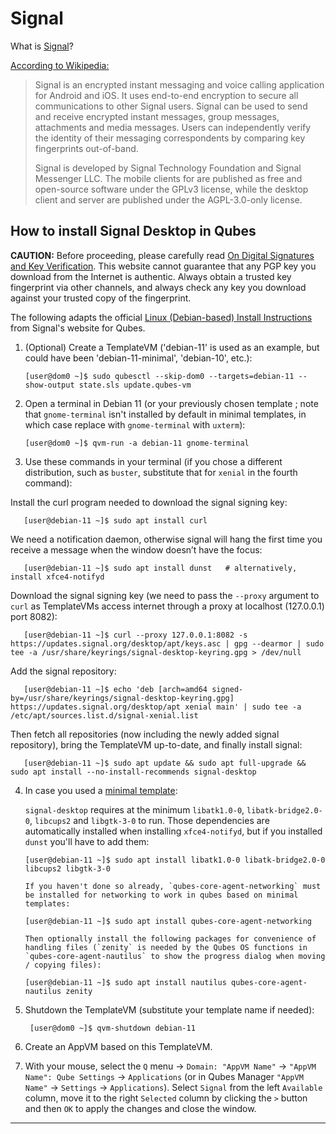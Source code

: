
Signal
======

What is [Signal]?

[According to Wikipedia:][signal-wikipedia]

> Signal is an encrypted instant messaging and voice calling application
> for Android and iOS. It uses end-to-end encryption to secure all
> communications to other Signal users. Signal can be used to send and receive
> encrypted instant messages, group messages, attachments and media messages.
> Users can independently verify the identity of their messaging correspondents
> by comparing key fingerprints out-of-band.
> 
> Signal is developed by Signal Technology Foundation and Signal Messenger LLC.
> The mobile clients for  are published as free and open-source software under
> the GPLv3 license, while the desktop client and server are published under the
> AGPL-3.0-only license.

How to install Signal Desktop in Qubes
--------------------------------------

**CAUTION:** Before proceeding, please carefully read [On Digital Signatures and Key Verification][qubes-verifying-signatures].
This website cannot guarantee that any PGP key you download from the Internet is authentic.
Always obtain a trusted key fingerprint via other channels, and always check any key you download against your trusted copy of the fingerprint.

The following adapts the official [Linux (Debian-based) Install Instructions][signal-debian-instructions] from Signal's website for Qubes.

1. (Optional) Create a TemplateVM ('debian-11' is used as an example, but could have been 'debian-11-minimal', 'debian-10', etc.):

       [user@dom0 ~]$ sudo qubesctl --skip-dom0 --targets=debian-11 --show-output state.sls update.qubes-vm

2. Open a terminal in Debian 11 (or your previously chosen template ; note that `gnome-terminal` isn't installed by default in minimal templates, in which case replace with `gnome-terminal` with `uxterm`):

       [user@dom0 ~]$ qvm-run -a debian-11 gnome-terminal
       
3. Use these commands in your terminal (if you chose a different distribution, such as `buster`, substitute that for `xenial` in the fourth command):

  Install the curl program needed to download the signal signing key:

       [user@debian-11 ~]$ sudo apt install curl

  We need a notification daemon, otherwise signal will hang the first time you receive a message when the window doesn’t have the focus:
  
       [user@debian-11 ~]$ sudo apt install dunst	# alternatively, install xfce4-notifyd

  Download the signal signing key (we need to pass the `--proxy` argument to `curl` as TemplateVMs access internet through a proxy at localhost (127.0.0.1) port 8082):

       [user@debian-11 ~]$ curl --proxy 127.0.0.1:8082 -s https://updates.signal.org/desktop/apt/keys.asc | gpg --dearmor | sudo tee -a /usr/share/keyrings/signal-desktop-keyring.gpg > /dev/null

  Add the signal repository:
  
       [user@debian-11 ~]$ echo 'deb [arch=amd64 signed-by=/usr/share/keyrings/signal-desktop-keyring.gpg] https://updates.signal.org/desktop/apt xenial main' | sudo tee -a /etc/apt/sources.list.d/signal-xenial.list

  Then fetch all repositories (now including the newly added signal repository), bring the TemplateVM up-to-date, and finally install signal:

       [user@debian-11 ~]$ sudo apt update && sudo apt full-upgrade && sudo apt install --no-install-recommends signal-desktop

4. In case you used a [minimal template]:

    `signal-desktop` requires at the minimum `libatk1.0-0`, `libatk-bridge2.0-0`, `libcups2` and `libgtk-3-0` to run. Those dependencies are automatically installed when installing `xfce4-notifyd`, but if you installed `dunst` you'll have to add them:

       [user@debian-11 ~]$ sudo apt install libatk1.0-0 libatk-bridge2.0-0 libcups2 libgtk-3-0

       If you haven't done so already, `qubes-core-agent-networking` must be installed for networking to work in qubes based on minimal templates:

       [user@debian-11 ~]$ sudo apt install qubes-core-agent-networking

       Then optionally install the following packages for convenience of handling files (`zenity` is needed by the Qubes OS functions in `qubes-core-agent-nautilus` to show the progress dialog when moving / copying files):

       [user@debian-11 ~]$ sudo apt install nautilus qubes-core-agent-nautilus zenity

5. Shutdown the TemplateVM (substitute your template name if needed):

        [user@dom0 ~]$ qvm-shutdown debian-11
        
6. Create an AppVM based on this TemplateVM.

7. With your mouse, select the `Q` menu -> `Domain: "AppVM Name"` -> `"AppVM Name": Qube Settings` -> `Applications` (or in Qubes Manager `"AppVM Name"` -> `Settings` -> `Applications`). Select `Signal` from the left `Available` column, move it to the right `Selected` column by clicking the `>` button and then `OK` to apply the changes and close the window.

-----

[qubes-verifying-signatures]: https://www.qubes-os.org/security/verifying-signatures/
[Signal]: https://signal.org/
[signal-debian-instructions]: https://www.signal.org/download/linux/
[signal-wikipedia]: https://en.wikipedia.org/wiki/Signal_(software)
[shortcut]: https://support.whispersystems.org/hc/en-us/articles/216839277-Where-is-Signal-Desktop-on-my-computer-
[shortcut-desktop]: https://www.qubes-os.org/doc/managing-appvm-shortcuts/#tocAnchor-1-1-1
[message]: https://groups.google.com/d/msg/qubes-users/rMMgeR-KLbU/XXOFri26BAAJ
[mailing list]: https://www.qubes-os.org/support/
[minimal template]: https://www.qubes-os.org/doc/templates/minimal/
